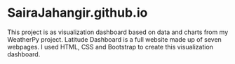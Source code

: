 # SairaJahangir.github.io

This project is as visualization dashboard based on data and charts from my WeatherPy project. Latitude Dashboard is a full website made up of seven webpages. I used HTML, CSS and Bootstrap to create this visualization dashboard.
